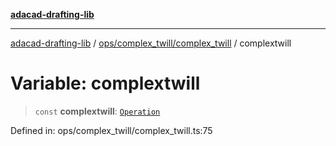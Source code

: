 [**adacad-drafting-lib**](../../../../README.md)

***

[adacad-drafting-lib](../../../../modules.md) / [ops/complex\_twill/complex\_twill](../README.md) / complextwill

# Variable: complextwill

> `const` **complextwill**: [`Operation`](../../../../objects/datatypes/type-aliases/Operation.md)

Defined in: ops/complex\_twill/complex\_twill.ts:75
